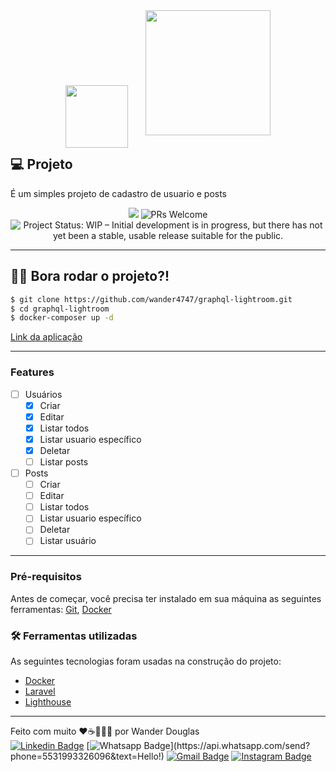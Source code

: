 <div align="center">
    <img src="https://lighthouse-php.com/logo.svg" width="100" style="position:relative;top:20px;margin-right:25px"/>
    <img src="https://laravel.com/img/logotype.min.svg" width="200"/>
</div>

## 💻 Projeto

É um simples projeto de cadastro de usuario e posts 
<div align="center">
    <img src="https://img.shields.io/badge/PHP-8.2-brightgreen" />
    <img src="https://img.shields.io/badge/contribuition-welcome-brightgreen.svg" alt="PRs Welcome">
    <img src="https://www.repostatus.org/badges/latest/wip.svg" alt="Project Status: WIP – Initial development is in progress, but there has not yet been a stable, usable release suitable for the public." />
</div>

-- --

## 🧑‍💻 Bora rodar o projeto?!

```sh
$ git clone https://github.com/wander4747/graphql-lightroom.git
$ cd graphql-lightroom
$ docker-composer up -d 
```

[Link da aplicação]

---

### Features

- [ ] Usuários
    - [X] Criar
    - [X] Editar
    - [X] Listar todos
    - [X] Listar usuario específico
    - [X] Deletar
    - [ ] Listar posts

- [ ] Posts
    - [ ] Criar
    - [ ] Editar
    - [ ] Listar todos
    - [ ] Listar usuario específico
    - [ ] Deletar
    - [ ] Listar usuário

---

### Pré-requisitos

Antes de começar, você precisa ter instalado em sua máquina as seguintes ferramentas:
[Git](https://git-scm.com), [Docker](https://www.docker.com/)


### 🛠️ Ferramentas utilizadas

As seguintes tecnologias foram usadas na construção do projeto:

- [Docker](https://www.docker.com/)
- [Laravel](https://laravel.com/)
- [Lighthouse](https://lighthouse-php.com/)

---

Feito com muito ❤️☕👨🏻‍💻  por Wander Douglas  
[![Linkedin Badge](https://img.shields.io/badge/-LinkedIn-blue?style=flat-square&logo=Linkedin&logoColor=white&link=https://www.linkedin.com/in/wander-douglas/)](https://www.linkedin.com/in/wander-douglas/)
[![Whatsapp Badge](https://img.shields.io/badge/-Whatsapp-4CA143?style=flat-square&labelColor=4CA143&logo=whatsapp&logoColor=white&link=https://api.whatsapp.com/send?phone=5531993326096&text=Hello!)](https://api.whatsapp.com/send?phone=5531993326096&text=Hello!)
[![Gmail Badge](https://img.shields.io/badge/-Gmail-c14438?style=flat-square&logo=Gmail&logoColor=white&link=mailto:wander.douglas14@gmail.com)](mailto:wander.douglas14@gmail.com)
[![Instagram Badge](https://img.shields.io/badge/Instagram-E4405F?style=flat-square&logo=Linkedin&logoColor=white&link=https://www.instagram.com/wander4747/)](https://www.instagram.com/wander4747/)


[Link da aplicação]: <http://localhost:1234/graphiql>
